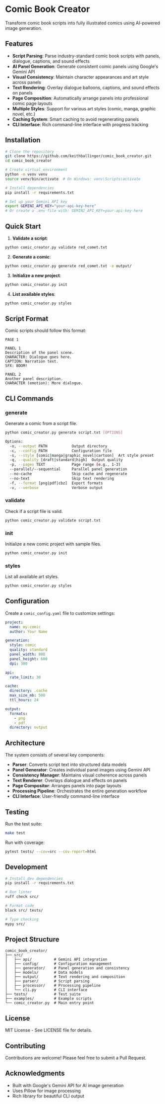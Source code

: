 # Comic Book Creator

Transform comic book scripts into fully illustrated comics using AI-powered image generation.

## Features

- **Script Parsing**: Parse industry-standard comic book scripts with panels, dialogue, captions, and sound effects
- **AI Panel Generation**: Generate consistent comic panels using Google's Gemini API
- **Visual Consistency**: Maintain character appearances and art style across panels
- **Text Rendering**: Overlay dialogue balloons, captions, and sound effects on panels
- **Page Composition**: Automatically arrange panels into professional comic page layouts
- **Multiple Styles**: Support for various art styles (comic, manga, graphic novel, etc.)
- **Caching System**: Smart caching to avoid regenerating panels
- **CLI Interface**: Rich command-line interface with progress tracking

## Installation

```bash
# Clone the repository
git clone https://github.com/keithballinger/comic_book_creator.git
cd comic_book_creator

# Create virtual environment
python -m venv venv
source venv/bin/activate  # On Windows: venv\Scripts\activate

# Install dependencies
pip install -r requirements.txt

# Set up your Gemini API key
export GEMINI_API_KEY="your-api-key-here"
# Or create a .env file with: GEMINI_API_KEY=your-api-key-here
```

## Quick Start

1. **Validate a script**:
```bash
python comic_creator.py validate red_comet.txt
```

2. **Generate a comic**:
```bash
python comic_creator.py generate red_comet.txt -o output/
```

3. **Initialize a new project**:
```bash
python comic_creator.py init
```

4. **List available styles**:
```bash
python comic_creator.py styles
```

## Script Format

Comic scripts should follow this format:

```
PAGE 1

PANEL 1
Description of the panel scene.
CHARACTER: Dialogue goes here.
CAPTION: Narration text.
SFX: BOOM!

PANEL 2
Another panel description.
CHARACTER (emotion): More dialogue.
```

## CLI Commands

### generate
Generate a comic from a script file.

```bash
python comic_creator.py generate script.txt [OPTIONS]

Options:
  -o, --output PATH           Output directory
  -c, --config PATH           Configuration file
  -s, --style [comic|manga|graphic_novel|cartoon]  Art style preset
  -q, --quality [draft|standard|high]  Output quality
  -p, --pages TEXT            Page range (e.g., 1-3)
  --parallel/--sequential     Parallel panel generation
  --no-cache                  Skip cache and regenerate
  --no-text                   Skip text rendering
  -f, --format [png|pdf|cbz]  Export formats
  -v, --verbose               Verbose output
```

### validate
Check if a script file is valid.

```bash
python comic_creator.py validate script.txt
```

### init
Initialize a new comic project with sample files.

```bash
python comic_creator.py init
```

### styles
List all available art styles.

```bash
python comic_creator.py styles
```

## Configuration

Create a `comic_config.yaml` file to customize settings:

```yaml
project:
  name: my-comic
  author: Your Name

generation:
  style: comic
  quality: standard
  panel_width: 800
  panel_height: 600
  dpi: 300

api:
  rate_limit: 30

cache:
  directory: .cache
  max_size_mb: 500
  ttl_hours: 24

output:
  formats:
    - png
    - pdf
  directory: output
```

## Architecture

The system consists of several key components:

- **Parser**: Converts script text into structured data models
- **Panel Generator**: Creates individual panel images using Gemini API
- **Consistency Manager**: Maintains visual coherence across panels
- **Text Renderer**: Overlays dialogue and effects on panels
- **Page Compositor**: Arranges panels into page layouts
- **Processing Pipeline**: Orchestrates the entire generation workflow
- **CLI Interface**: User-friendly command-line interface

## Testing

Run the test suite:

```bash
make test
```

Run with coverage:

```bash
pytest tests/ --cov=src --cov-report=html
```

## Development

```bash
# Install dev dependencies
pip install -r requirements.txt

# Run linter
ruff check src/

# Format code
black src/ tests/

# Type checking
mypy src/
```

## Project Structure

```
comic_book_creator/
├── src/
│   ├── api/          # Gemini API integration
│   ├── config/       # Configuration management
│   ├── generator/    # Panel generation and consistency
│   ├── models/       # Data models
│   ├── output/       # Text rendering and composition
│   ├── parser/       # Script parsing
│   ├── processor/    # Processing pipeline
│   └── cli.py        # CLI interface
├── tests/            # Test suite
├── examples/         # Example scripts
└── comic_creator.py  # Main entry point
```

## License

MIT License - See LICENSE file for details.

## Contributing

Contributions are welcome! Please feel free to submit a Pull Request.

## Acknowledgments

- Built with Google's Gemini API for AI image generation
- Uses Pillow for image processing
- Rich library for beautiful CLI output
